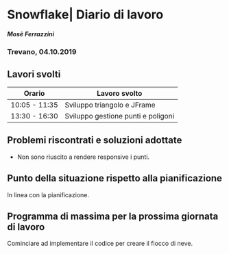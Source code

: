 

# Snowflake| Diario di lavoro
##### Mosè Ferrazzini
### Trevano, 04.10.2019

## Lavori svolti


|Orario        |Lavoro svolto                 |
|--------------|------------------------------|
|10:05 - 11:35 |Sviluppo triangolo e JFrame   |
|13:30 - 16:30 |Sviluppo gestione punti e poligoni|

##  Problemi riscontrati e soluzioni adottate
- Non sono riuscito a rendere responsive i punti.

##  Punto della situazione rispetto alla pianificazione
In linea con la pianificazione.

## Programma di massima per la prossima giornata di lavoro
Cominciare ad implementare il codice per creare il fiocco di neve.
